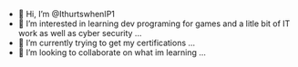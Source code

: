 - 👋 Hi, I’m @IthurtswhenIP1
- 👀 I’m interested in learning dev programing for games and a litle bit of IT work as well as cyber security ...
- 🌱 I’m currently trying to get my certifications ...
- 💞️ I’m looking to collaborate on what im learning ...
<!---
IthurtswhenIP1/IthurtswhenIP1 is a ✨ special ✨ repository because its `README.md` (this file) appears on your GitHub profile.
You can click the Preview link to take a look at your changes.
--->
